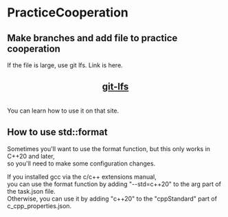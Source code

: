 # PracticeCooperation

## Make branches and add file to practice cooperation

If the file is large, use git lfs.
Link is here.
<center>

## [git-lfs](https://git-lfs.com/)

</center>
<br>
You can learn how to use it on that site.
</br>

## How to use std::format

Sometimes you'll want to use the format function, but this only works in C++20 and later,   
so you'll need to make some configuration changes.   
      
If you installed gcc via the c/c++ extensions manual,    
you can use the format function by adding "--std=c++20" to the arg part of the task.json file.    
Otherwise, you can use it by adding "c++20" to the "cppStandard" part of c_cpp_properties.json.